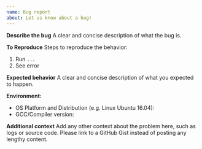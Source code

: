 ```yaml
---
name: Bug report
about: Let us know about a bug!
---
```


<!-- Please reserve GitHub issues for bug reports and feature requests.

For questions, the best place to get answers is on our Discord channel, where questions will get more visibility from experienced users than the issue tracker.

Please note: We take security and our users' trust very seriously. If you believe you have found a security issue in libBLS, please responsibly disclose by contacting us at security@skalelabs.com.

-->

**Describe the bug**
A clear and concise description of what the bug is.

**To Reproduce**
Steps to reproduce the behavior:
1. Run `...`
2. See error

**Expected behavior**
A clear and concise description of what you expected to happen.

**Environment:**
* OS Platform and Distribution (e.g. Linux Ubuntu 16.04):
* GCC/Compiler version:

**Additional context**
Add any other context about the problem here, such as logs or source code. Please link to a GitHub Gist instead of posting any lengthy content.

